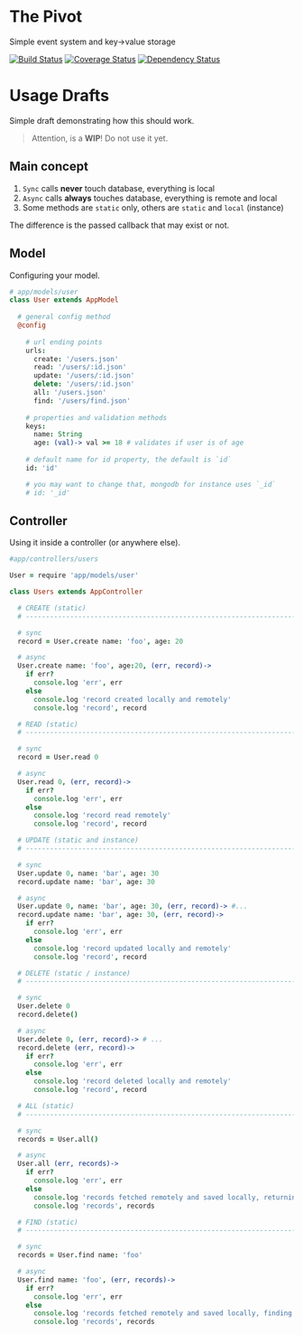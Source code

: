 # The Pivot

Simple event system and key->value storage


[![Build Status](https://travis-ci.org/theoricus/the-model.png?branch=master)](https://travis-ci.org/theoricus/the-model) [![Coverage Status](https://coveralls.io/repos/theoricus/the-model/badge.png)](https://coveralls.io/r/theoricus/the-model) [![Dependency Status](https://gemnasium.com/theoricus/the-model.png)](https://gemnasium.com/theoricus/the-model)

<!-- Uncomment this block after first public release in NPM
[![NPM version](https://badge.fury.io/js/theoricus.png)](http://badge.fury.io/js/theoricus)
-->

# Usage Drafts

Simple draft demonstrating how this should work.

> Attention, is a **WIP**! Do not use it yet.

## Main concept

 1. `Sync` calls **never** touch database, everything is local
 1. `Async` calls **always** touches database, everything is remote and local
 1. Some methods are `static` only, others are `static` and `local` (instance)

The difference is the passed callback that may exist or not.

## Model

Configuring your model.

````coffeescript
# app/models/user
class User extends AppModel
  
  # general config method
  @config
    
    # url ending points
    urls:
      create: '/users.json'
      read: '/users/:id.json'
      update: '/users/:id.json'
      delete: '/users/:id.json'
      all: '/users.json'
      find: '/users/find.json'
    
    # properties and validation methods
    keys:
      name: String
      age: (val)-> val >= 18 # validates if user is of age
    
    # default name for id property, the default is `id`
    id: 'id'

    # you may want to change that, mongodb for instance uses `_id`
    # id: '_id'
````

## Controller

Using it inside a controller (or anywhere else).

````coffeescript
#app/controllers/users

User = require 'app/models/user'

class Users extends AppController

  # CREATE (static)
  # ----------------------------------------------------------------------------

  # sync
  record = User.create name: 'foo', age: 20

  # async
  User.create name: 'foo', age:20, (err, record)->
    if err?
      console.log 'err', err
    else
      console.log 'record created locally and remotely'
      console.log 'record', record

  # READ (static)
  # ----------------------------------------------------------------------------

  # sync
  record = User.read 0

  # async
  User.read 0, (err, record)->
    if err?
      console.log 'err', err
    else
      console.log 'record read remotely'
      console.log 'record', record

  # UPDATE (static and instance)
  # ----------------------------------------------------------------------------

  # sync
  User.update 0, name: 'bar', age: 30
  record.update name: 'bar', age: 30

  # async
  User.update 0, name: 'bar', age: 30, (err, record)-> #...
  record.update name: 'bar', age: 30, (err, record)->
    if err?
      console.log 'err', err
    else
      console.log 'record updated locally and remotely'
      console.log 'record', record

  # DELETE (static / instance)
  # ----------------------------------------------------------------------------

  # sync
  User.delete 0
  record.delete()

  # async
  User.delete 0, (err, record)-> # ...
  record.delete (err, record)->
    if err?
      console.log 'err', err
    else
      console.log 'record deleted locally and remotely'
      console.log 'record', record

  # ALL (static)
  # ----------------------------------------------------------------------------

  # sync
  records = User.all()

  # async
  User.all (err, records)->
    if err?
      console.log 'err', err
    else
      console.log 'records fetched remotely and saved locally, returning all'
      console.log 'records', records

  # FIND (static)
  # ----------------------------------------------------------------------------

  # sync
  records = User.find name: 'foo'

  # async
  User.find name: 'foo', (err, records)->
    if err?
      console.log 'err', err
    else
      console.log 'records fetched remotely and saved locally, finding in both'
      console.log 'records', records
````